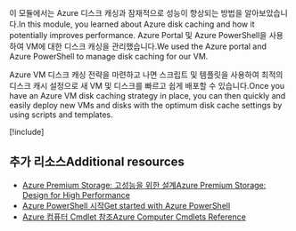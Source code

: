 <span data-ttu-id="8e6f6-101">이 모듈에서는 Azure 디스크 캐싱과 잠재적으로 성능이 향상되는 방법을 알아보았습니다.</span><span class="sxs-lookup"><span data-stu-id="8e6f6-101">In this module, you learned about Azure disk caching and how it potentially improves performance.</span></span> <span data-ttu-id="8e6f6-102">Azure Portal 및 Azure PowerShell을 사용하여 VM에 대한 디스크 캐싱을 관리했습니다.</span><span class="sxs-lookup"><span data-stu-id="8e6f6-102">We used the Azure portal and Azure PowerShell to manage disk caching for our VM.</span></span>

<span data-ttu-id="8e6f6-103">Azure VM 디스크 캐싱 전략을 마련하고 나면 스크립트 및 템플릿을 사용하여 최적의 디스크 캐시 설정으로 새 VM 및 디스크를 빠르고 쉽게 배포할 수 있습니다.</span><span class="sxs-lookup"><span data-stu-id="8e6f6-103">Once you have an Azure VM disk caching strategy in place, you can then quickly and easily deploy new VMs and disks with the optimum disk cache settings by using scripts and templates.</span></span>

[!include[](../../../includes/azure-sandbox-cleanup.md)]

## <a name="additional-resources"></a><span data-ttu-id="8e6f6-104">추가 리소스</span><span class="sxs-lookup"><span data-stu-id="8e6f6-104">Additional resources</span></span>

- [<span data-ttu-id="8e6f6-105">Azure Premium Storage: 고성능을 위한 설계</span><span class="sxs-lookup"><span data-stu-id="8e6f6-105">Azure Premium Storage: Design for High Performance</span></span>](https://docs.microsoft.com/azure/virtual-machines/windows/premium-storage-performance)
- [<span data-ttu-id="8e6f6-106">Azure PowerShell 시작</span><span class="sxs-lookup"><span data-stu-id="8e6f6-106">Get started with Azure PowerShell</span></span>](https://docs.microsoft.com/powershell/azure/get-started-azureps?view=azurermps-6.8.1)
- [<span data-ttu-id="8e6f6-107">Azure 컴퓨터 Cmdlet 참조</span><span class="sxs-lookup"><span data-stu-id="8e6f6-107">Azure Computer Cmdlets Reference</span></span>](https://docs.microsoft.com/powershell/module/azurerm.compute/?view=azurermps-6.8.1#vm_disks)
